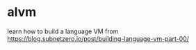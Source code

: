 # alvm
learn how to build a language VM from https://blog.subnetzero.io/post/building-language-vm-part-00/
